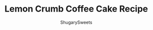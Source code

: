 ---
layout: ../../layouts/MarkdownPostLayout.astro
title: Lemon Crumb Coffee Cake Recipe
author: ShugarySweets
pubDate: 2019-01-08
description: "Lemon Crumb Coffee Cake brings magic to the breakfast table with every bite. This sweet lemon cake has it all: lemon cheesecake filling, crumbly streusel topping and a lemon glaze. It doesn&#x27;t get more lemony than this!"
image_url: https://www.shugarysweets.com/wp-content/uploads/2019/03/lemon-crumb-cake-facebook.jpg
tags: ["Breakfast and Brunch","American"]
calories: 577
protein: 8
carbohydrates: 84
fats: 24
fiber: 1
ingredients: ["1 1/4 cup all-purpose flour","1/2 cup granulated sugar","1/4 teaspoon baking powder","1/4 teaspoon baking soda","1/4 teaspoon kosher salt","6 Tablespoon unsalted butter, softened","2 large eggs","1 teaspoon vanilla extract","2 Tablespoon fresh lemon juice","1/4 cup milk","1 package (8 ounce) cream cheese, softened","1/4 cup granulated sugar","1 large egg","1 lemon, zested","1/2 cup light brown sugar, packed","1/4 cup granulated sugar","1/4 teaspoon kosher salt","1/2 cup unsalted butter, melted","1 1/2 cup all-purpose flour","1 Tablespoon lemon juice","1 cup powdered sugar","1 Tablespoon milk"]
serves: 8
time: "1 hour 5 minutes"
prepTime: "20 minutes"
instructions: ["For the cake, grease and flour a 9-inch springform pan. Set aside.","In a large mixing bowl, mix flour, sugar, baking powder, baking soda and salt on low until combined. Beat in softened butter until crumbly. Add in eggs, vanilla extract, lemon juice and milk. Beat for about 3-4 minutes until light and fluffy. Pour into prepared pan.","For the filling, beat cream cheese with sugar, egg and lemon zest for about 4-5 minutes. Pour over cake layer, being careful to not let it touch the sides of the pan.","In a small bowl, combine streusel ingredients with a fork. Sprinkle over top of cake. Bake in a 325 degree oven for about 40-45 minutes. Cool completely in pan. When cooled, release from springform pan.","Refrigerate cake for 3 hours to allow cheesecake filling to set up.","Whisk together the glaze ingredients until smooth. Drizzle over cooled cake. Serve and enjoy!"]
nutrition: ["577 calories","84 grams carbohydrates","127 milligrams cholesterol","24 grams fat","1 grams fiber","8 grams protein","14 grams saturated fat","195 milligrams sodium","50 grams sugar","0 grams trans fat","8 grams unsaturated fat"]
---